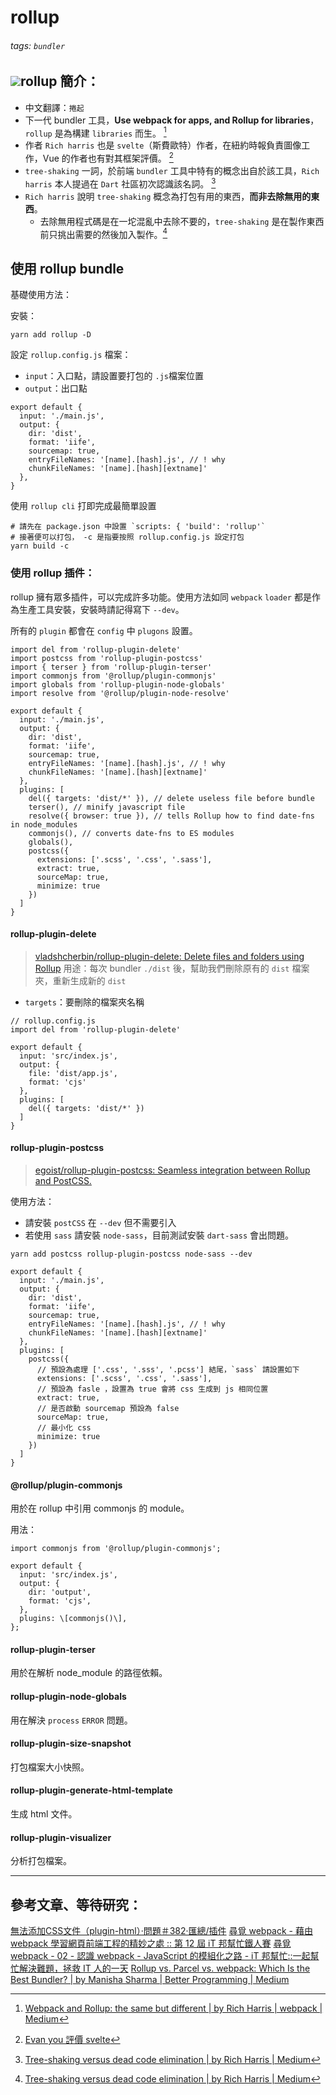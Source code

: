 # rollup
###### tags: `bundler`

## <img src="https://rollupjs.org/images/twitter-card.jpg">rollup 簡介：

* 中文翻譯：`捲起`
* 下一代 bundler 工具，**Use webpack for apps, and Rollup for libraries**，`rollup` 是為構建 `libraries` 而生。 [^比較]
* 作者 `Rich harris` 也是 `svelte`（斯費歐特）作者，在紐約時報負責圖像工作，Vue 的作者也有對其框架評價。 [^評價]
* `tree-shaking` 一詞，於前端 `bundler` 工具中特有的概念出自於該工具，`Rich harris` 本人提過在 `Dart` 社區初次認識該名詞。 [^first]
* `Rich harris` 說明 `tree-shaking` 概念為打包有用的東西，**而非去除無用的東西**。
    * 去除無用程式碼是在一坨混亂中去除不要的，`tree-shaking` 是在製作東西前只挑出需要的然後加入製作。[^first]

[^first]:
    [Tree-shaking versus dead code elimination | by Rich Harris | Medium](https://medium.com/@Rich_Harris/tree-shaking-versus-dead-code-elimination-d3765df85c80)
[^比較]:
    [Webpack and Rollup: the same but different | by Rich Harris | webpack | Medium](https://medium.com/webpack/webpack-and-rollup-the-same-but-different-a41ad427058c)
[^評價]:
    [Evan you 評價 svelte](https://www.zhihu.com/question/53150351/answer/133912199)

## 使用 rollup bundle

基礎使用方法：

安裝：
```
yarn add rollup -D
```

設定 `rollup.config.js` 檔案：
* `input`：入口點，請設置要打包的 `.js`檔案位置
* `output`：出口點
```javascript=
export default {
  input: './main.js',
  output: {
    dir: 'dist',
    format: 'iife',
    sourcemap: true,
    entryFileNames: '[name].[hash].js', // ! why
    chunkFileNames: '[name].[hash][extname]'
  },
}
```

使用 `rollup cli` 打即完成最簡單設置
```
# 請先在 package.json 中設置 `scripts: { 'build': 'rollup'`
# 接著便可以打包， -c 是指要按照 rollup.config.js 設定打包
yarn build -c
```

### 使用 rollup 插件：
rollup 擁有眾多插件，可以完成許多功能。使用方法如同 `webpack` `loader` 都是作為生產工具安裝，安裝時請記得寫下 `--dev`。

所有的 `plugin` 都會在 `config` 中 `plugons` 設置。

```javascript=
import del from 'rollup-plugin-delete'
import postcss from 'rollup-plugin-postcss'
import { terser } from 'rollup-plugin-terser'
import commonjs from '@rollup/plugin-commonjs'
import globals from 'rollup-plugin-node-globals'
import resolve from '@rollup/plugin-node-resolve'

export default {
  input: './main.js',
  output: {
    dir: 'dist',
    format: 'iife',
    sourcemap: true,
    entryFileNames: '[name].[hash].js', // ! why
    chunkFileNames: '[name].[hash][extname]'
  },
  plugins: [
    del({ targets: 'dist/*' }), // delete useless file before bundle
    terser(), // minify javascript file
    resolve({ browser: true }), // tells Rollup how to find date-fns in node_modules
    commonjs(), // converts date-fns to ES modules
    globals(),
    postcss({
      extensions: ['.scss', '.css', '.sass'],
      extract: true,
      sourceMap: true,
      minimize: true
    })
  ]
}
```

#### rollup-plugin-delete
> [vladshcherbin/rollup-plugin-delete: Delete files and folders using Rollup](https://github.com/vladshcherbin/rollup-plugin-delete)
用途：每次 bundler `./dist` 後，幫助我們刪除原有的 `dist` 檔案夾，重新生成新的 `dist`

* `targets`：要刪除的檔案夾名稱
```
// rollup.config.js
import del from 'rollup-plugin-delete'

export default {
  input: 'src/index.js',
  output: {
    file: 'dist/app.js',
    format: 'cjs'
  },
  plugins: [
    del({ targets: 'dist/*' })
  ]
}
```

#### rollup-plugin-postcss
> [egoist/rollup-plugin-postcss: Seamless integration between Rollup and PostCSS.](https://github.com/egoist/rollup-plugin-postcss)

使用方法：
* 請安裝 `postCSS` 在 `--dev` 但不需要引入
* 若使用 `sass` 請安裝 `node-sass`，目前測試安裝 `dart-sass` 會出問題。

```
yarn add postcss rollup-plugin-postcss node-sass --dev
```

```javascript=
export default {
  input: './main.js',
  output: {
    dir: 'dist',
    format: 'iife',
    sourcemap: true,
    entryFileNames: '[name].[hash].js', // ! why
    chunkFileNames: '[name].[hash][extname]'
  },
  plugins: [
    postcss({
      // 預設為處理 ['.css', '.sss', '.pcss'] 結尾，`sass` 請設置如下
      extensions: ['.scss', '.css', '.sass'],
      // 預設為 fasle ，設置為 true 會將 css 生成到 js 相同位置
      extract: true,
      // 是否啟動 sourcemap 預設為 false
      sourceMap: true,
      // 最小化 css
      minimize: true
    })
  ]
}
```

#### @rollup/plugin-commonjs
用於在 rollup 中引用 commonjs 的 module。

用法：
```
import commonjs from '@rollup/plugin-commonjs';

export default {
  input: 'src/index.js',
  output: {
    dir: 'output',
    format: 'cjs',
  },
  plugins: \[commonjs()\],
};
```
#### rollup-plugin-terser
用於在解析 node_module 的路徑依賴。

#### rollup-plugin-node-globals
用在解決 `process` `ERROR` 問題。

#### rollup-plugin-size-snapshot
打包檔案大小快照。

#### rollup-plugin-generate-html-template
生成 html 文件。

#### rollup-plugin-visualizer
分析打包檔案。

---

## 參考文章、等待研究：

[無法添加CSS文件（plugin-html）·問題＃382·匯總/插件](https://github.com/rollup/plugins/issues/382)
[尋覓 webpack - 藉由 webpack 學習網頁前端工程的精妙之處 :: 第 12 屆 iT 邦幫忙鐵人賽](https://ithelp.ithome.com.tw/users/20107789/ironman/3332)
[尋覓 webpack - 02 - 認識 webpack - JavaScript 的模組化之路 - iT 邦幫忙::一起幫忙解決難題，拯救 IT 人的一天](https://ithelp.ithome.com.tw/articles/10238241)
[Rollup vs. Parcel vs. webpack: Which Is the Best Bundler? | by Manisha Sharma | Better Programming | Medium](https://medium.com/better-programming/the-battle-of-bundlers-6333a4e3eda9#:~:text=Parcel%20wins%20here%20as%20it,a%20config%20file%20at%20all.&text=webpack%20and%20Rollup%20both%20require,%2C%20but%20webpack%20doesn't.)